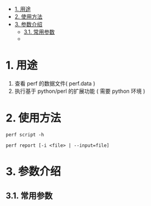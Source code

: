 
<!-- @import "[TOC]" {cmd="toc" depthFrom=1 depthTo=6 orderedList=false} -->

<!-- code_chunk_output -->

- [1. 用途](#1-用途)
- [2. 使用方法](#2-使用方法)
- [3. 参数介绍](#3-参数介绍)
  - [3.1. 常用参数](#31-常用参数)
  - [](#)

<!-- /code_chunk_output -->

# 1. 用途

1. 查看 perf 的数据文件( perf.data )
2. 执行基于 python/perl 的扩展功能 ( 需要 python 环境 )

# 2. 使用方法

```
perf script -h
```

```
perf report [-i <file> | --input=file]
```

# 3. 参数介绍

## 3.1. 常用参数


## 
